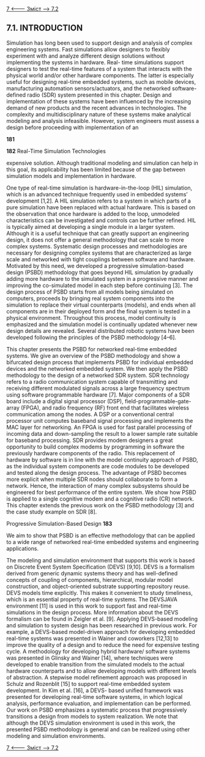 [7 <--- ](7.md) [   Зміст   ](README.md) [--> 7.2](7_2.md)

## 7.1. INTRODUCTION

Simulation has long been used to support design and analysis of complex engineering systems. Fast simulations allow designers to flexibly experiment with and analyze different design solutions without implementing the systems in hardware. Real- time simulations support designers to test the real-time features of a system that interacts with the physical world and/or other hardware components. The latter is especially useful for designing real-time embedded systems, such as mobile devices, manufacturing automation sensors/actuators, and the networked software-defined radio (SDR) system presented in this chapter. Design and implementation of these systems have been influenced by the increasing demand of new products and the recent advances in technologies. The complexity and multidisciplinary nature of these systems make analytical modeling and analysis infeasible. However, system engineers must assess a design before proceeding with implementation of an

**181**



**182**                             Real-Time Simulation Technologies

 

expensive solution. Although traditional modeling and simulation can help in this goal, its applicability has been limited because of the gap between simulation models and implementation in hardware.

One type of real-time simulation is hardware-in-the-loop (HIL) simulation, which is an advanced technique frequently used in embedded systems’ development [1,2]. A HIL simulation refers to a system in which parts of a pure simulation have been replaced with actual hardware. This is based on the observation that once hardware is added to the loop, unmodeled characteristics can be investigated and controls can be further refined. HIL is typically aimed at developing a single module in a larger system. Although it is a useful technique that can greatly support an engineering design, it does not offer a general methodology that can scale to more complex systems. Systematic design processes and methodologies are necessary for designing complex systems that are characterized as large scale and networked with tight couplings between software and hardware. Motivated by this need, we developed a progressive simulation-based design (PSBD) methodology that goes beyond HIL simulation by gradually adding more hardware to the simulated system in a progressive manner and improving the co-simulated model in each step before continuing [3]. The design process of PSBD starts from all models being simulated on computers, proceeds by bringing real system components into the simulation to replace their virtual counterparts (models), and ends when all components are in their deployed form and the final system is tested in a physical environment. Throughout this process, model continuity is emphasized and the simulation model is continually updated whenever new design details are revealed. Several distributed robotic systems have been developed following the principles of the PSBD methodology [4–6].

This chapter presents the PSBD for networked real-time embedded systems. We give an overview of the PSBD methodology and show a bifurcated design process that implements PSBD for individual embedded devices and the networked embedded system. We then apply the PSBD methodology to the design of a networked SDR system. SDR technology refers to a radio communication system capable of transmitting and receiving different modulated signals across a large frequency spectrum using software programmable hardware [7]. Major components of a SDR board include a digital signal processor (DSP), field-programmable-gate-array (FPGA), and radio frequency (RF) front end that facilitates wireless communication among the nodes. A DSP or a conventional central processor unit computes baseband signal processing and implements the MAC layer for networking. An FPGA is used for fast parallel processing of incoming data and down-sampling the result to a lower sample rate suitable for baseband processing. SDR provides modem designers a great opportunity to build complex modems by programming in software the previously hardware components of the radio. This replacement of hardware by software is in line with the model continuity approach of PSBD, as the individual system components are code modules to be developed and tested along the design process. The advantage of PSBD becomes more explicit when multiple SDR nodes should collaborate to form a network. Hence, the interaction of many complex subsystems should be engineered for best performance of the entire system. We show how PSBD is applied to a single cognitive modem and a cognitive radio (CR) network. This chapter extends the previous work on the PSBD methodology [3] and the case study example on SDR [8].



Progressive Simulation-Based Design                            **183**

 

We aim to show that PSBD is an effective methodology that can be applied to a wide range of networked real-time embedded systems and engineering applications.

The modeling and simulation environment that supports this work is based on Discrete Event System Specification (DEVS) [9,10]. DEVS is a formalism derived from generic dynamic systems theory and has well-defined concepts of coupling of components, hierarchical, modular model construction, and object-oriented substrate supporting repository reuse. DEVS models time explicitly. This makes it convenient to study timeliness, which is an essential property of real-time systems. The DEVSJAVA environment [11] is used in this work to support fast and real-time simulations in the design process. More information about the DEVS formalism can be found in Zeigler et al. [9]. Applying DEVS-based modeling and simulation to system design has been researched in previous work. For example, a DEVS-based model-driven approach for developing embedded real-time systems was presented in Wainer and coworkers [12,13] to improve the quality of a design and to reduce the need for expensive testing cycle. A methodology for developing hybrid hardware/ software systems was presented in Glinsky and Wainer [14], where techniques were developed to enable transition from the simulated models to the actual hardware counterparts and to allow developing models with different levels of abstraction. A stepwise model refinement approach was proposed in Schulz and Rozenblit [15] to support real-time embedded system development. In Kim et al. [16], a DEVS- based unified framework was presented for developing real-time software systems, in which logical analysis, performance evaluation, and implementation can be performed. Our work on PSBD emphasizes a systematic process that progressively transitions a design from models to system realization. We note that although the DEVS simulation environment is used in this work, the presented PSBD methodology is general and can be realized using other modeling and simulation environments.

[7 <--- ](7.md) [   Зміст   ](README.md) [--> 7.2](7_2.md)